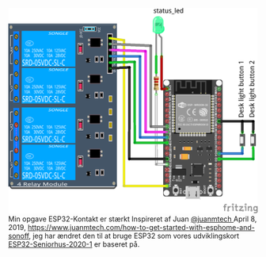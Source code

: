 ![ESP32-Kontakt](/Opgaver/ESP32-Kontakt/ESP32-Kontakt_bb.png) 
Min opgave ESP32-Kontakt er stærkt Inspireret af Juan [@juanmtech ](https://twitter.com/JuanMTech) April 8, 2019, https://www.juanmtech.com/how-to-get-started-with-esphome-and-sonoff, jeg har ændret den til at bruge ESP32 som vores udviklingskort [ESP32-Seniorhus-2020-1](https://github.com/sekt1953/ESP32-Seniorhus-2020-1) er baseret på.